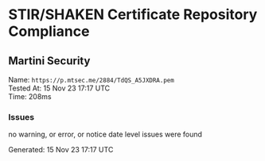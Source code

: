 # STIR/SHAKEN Certificate Repository Compliance

## Martini Security

Name: `https://p.mtsec.me/2884/TdQS_A5JXDRA.pem`\
Tested At: 15 Nov 23 17:17 UTC\
Time: 208ms

### Issues

no warning, or error, or notice date level issues were found

Generated: 15 Nov 23 17:17 UTC